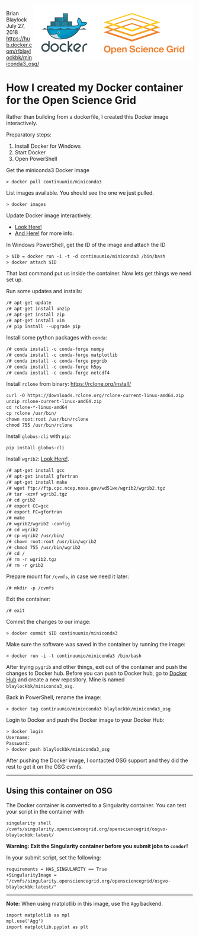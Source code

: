<img src='../OSG_logo.png' align=right height=150>
<img src='docker.png' align=right height=150>

Brian Blaylock  
July 27, 2018  
https://hub.docker.com/r/blaylockbk/miniconda3_osg/

# How I created my Docker container for the Open Science Grid

Rather than building from a dockerfile, I created this Docker image interactively.

Preparatory steps:

1. Install Docker for Windows
2. Start Docker
3. Open PowerShell

Get the miniconda3 Docker image

    > docker pull continuumio/miniconda3

List images available. You should see the one we just pulled.

    > docker images

Update Docker image interactively. 
- [Look Here!](https://developer.basespace.illumina.com/docs/content/documentation/native-apps/manage-docker-image)
- [And Here!](https://support.opensciencegrid.org/support/solutions/articles/12000024676-docker-and-singularity-containers) for more info.

In Windows PowerShell, get the ID of the image and attach the ID

    > $ID = docker run -i -t -d continuumio/miniconda3 /bin/bash
    > docker attach $ID

That last command put us inside the container. Now lets get things we need set up.

Run some updates and installs:
    
    /# apt-get update
    /# apt-get install unzip
    /# apt-get install zip
    /# apt-get install vim
    /# pip install --upgrade pip

Install some python packages with `conda`:

    /# conda install -c conda-forge numpy
    /# conda install -c conda-forge matplotlib
    /# conda install -c conda-forge pygrib
    /# conda install -c conda-forge h5py
    /# conda install -c conda-forge netcdf4

Install `rclone` from binary: https://rclone.org/install/

    curl -O https://downloads.rclone.org/rclone-current-linux-amd64.zip
    unzip rclone-current-linux-amd64.zip
    cd rclone-*-linux-amd64
    cp rclone /usr/bin/
    chown root:root /usr/bin/rclone
    chmod 755 /usr/bin/rclone

Install `globus-cli` with `pip`:
	
    pip install globus-cli

Install `wgrib2`: [Look Here!](http://www.cpc.ncep.noaa.gov/products/wesley/wgrib2/compile_questions.html).

    /# apt-get install gcc
    /# apt-get install gfortran
    /# apt-get install make
    /# wget ftp://ftp.cpc.ncep.noaa.gov/wd51we/wgrib2/wgrib2.tgz
    /# tar -xzvf wgrib2.tgz
    /# cd grib2
    /# export CC=gcc
    /# export FC=gfortran
    /# make
    /# wgrib2/wgrib2 -config
    /# cd wgrib2
    /# cp wgrib2 /usr/bin/
    /# chown root:root /usr/bin/wgrib2
    /# chmod 755 /usr/bin/wgrib2
    /# cd /
    /# rm -r wgrib2.tgz
    /# rm -r grib2

Prepare mount for `/cvmfs`, in case we need it later:

    /# mkdir -p /cvmfs

Exit the container:

    /# exit

Commit the changes to our image:

    > docker commit $ID continuumio/miniconda3

Make sure the software was saved in the container by running the image:

    > docker run -i -t continuumio/miniconda3 /bin/bash

After trying `pygrib` and other things, exit out of the container and push the changes to Docker hub. Before you can push to Docker hub, go to [Docker Hub](https://hub.docker.com/) and create a new repository. Mine is named `blaylockbk/miniconda3_osg`.

Back in PowerShell, rename the image:

    > docker tag continuumio/minioconda3 blaylockbk/miniconda3_osg

Login to Docker and push the Docker image to your Docker Hub:

    > docker login
    Username:
    Password:
    > docker push blaylockbk/miniconda3_osg

After pushing the Docker image, I contacted OSG support and they did the rest to get it on the OSG cvmfs.

---

## Using this container on OSG
The Docker container is converted to a Singularity container. You can test your script in the container with 

    singularity shell /cvmfs/singularity.opensciencegrid.org/opensciencegrid/osgvo-blaylockbk:latest/

**Warning: Exit the Singularity container before you submit jobs to `condor`!**

In your submit script, set the following:

    requirements = HAS_SINGULARITY == True
    +SingularityImage = "/cvmfs/singularity.opensciencegrid.org/opensciencegrid/osgvo-blaylockbk:latest/"

---

**Note:** When using matplotlib in this image, use the `Agg` backend. 

    import matplotlib as mpl
    mpl.use('Agg')
    import matplotlib.pyplot as plt